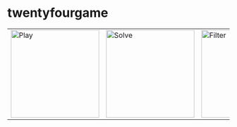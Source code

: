 # twentyfourgame

<table>
  <tr>
    <td><img src="https://github.com/user-attachments/assets/efc4cd04-63de-40b0-b39a-ce90e3fa575e" alt="Play" width="200"/></td>
    <td><img src="https://github.com/user-attachments/assets/c854e756-f89c-4849-8cca-e4a3e680fabd" alt="Solve" width="200"/></td>
    <td><img src="https://github.com/user-attachments/assets/6555e3fa-69b6-4fe2-97c4-a897754137e9" alt="Filter" width="200"/></td>
  </tr>
</table>
